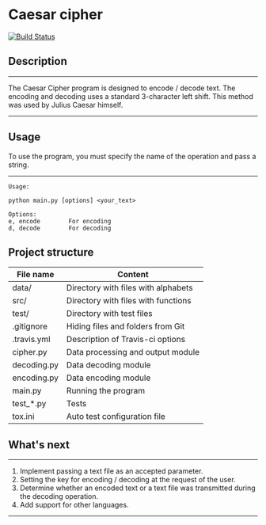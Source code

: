 Caesar cipher
=============
[![Build Status](https://travis-ci.com/dan480/caesars-cipher.svg?branch=master)](https://travis-ci.com/dan480/caesars-cipher)

Description
-----------
***
The Caesar Cipher program is designed to encode / decode text. 
The encoding and decoding uses a standard 3-character left shift. 
This method was used by Julius Caesar himself.
***

Usage
-----
To use the program, you must specify the name of the operation and pass a string.
***
    Usage:

    python main.py [options] <your_text>
    
    Options:
    e, encode        For encoding
    d, decode        For decoding

Project structure
---

File name       | Content
----------------|--------------------------------------
data/           | Directory with files with alphabets
src/            | Directory with files with functions
test/           | Directory with test files
.gitignore      | Hiding files and folders from Git
.travis.yml     | Description of Travis-ci options
cipher.py       | Data processing and output module
decoding.py     | Data decoding module
encoding.py     | Data encoding module
main.py         | Running the program
test_*.py       | Tests
tox.ini         | Auto test configuration file

What's next
-----------
***
1. Implement passing a text file as an accepted parameter.
2. Setting the key for encoding / decoding at the request of the user.
3. Determine whether an encoded text or a text file was transmitted during the decoding operation.
4. Add support for other languages.
***

